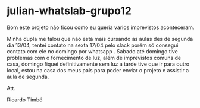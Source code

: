 # julian-whatslab-grupo12

Bom este projeto não ficou como eu queria varios imprevistos aconteceram.

Minha dupla me falou que não está mais cursando as aulas des de segunda dia 13/04, tentei contato na sexta 17/04 pelo slack porém só consegui contato com ele no domingo por whatsapp . Sabado até domingo tive problemas com o fornecimento de luz, além de imprevistos comuns de casa, domingo fiquei definitivamente sem luz a tarde tive que ir para outro local, estou na casa dos meus pais para poder enviar o projeto e assistir a aula de segunda.

Att. 

Ricardo Timbó
